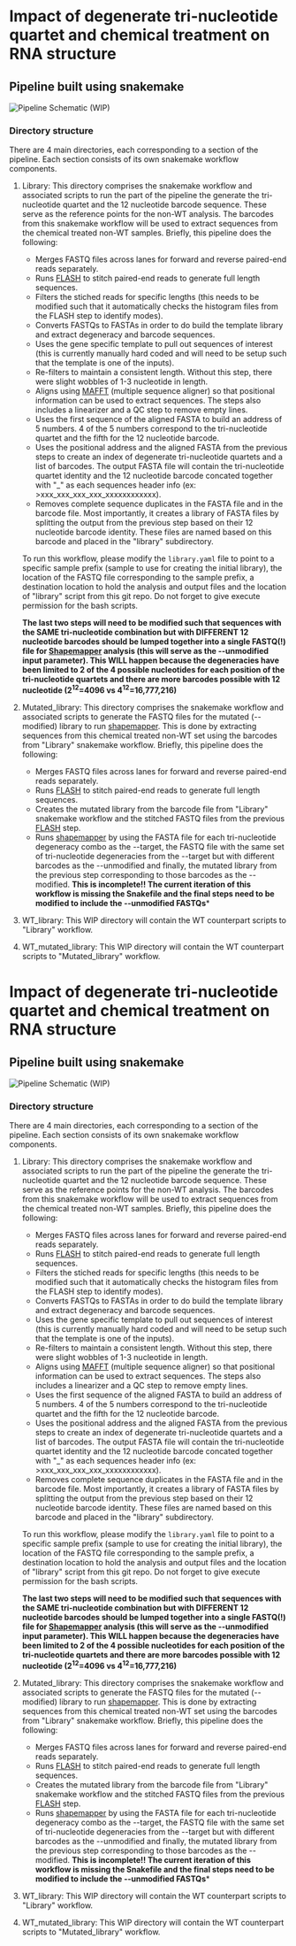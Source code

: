 # Impact of degenerate tri-nucleotide quartet and chemical treatment on RNA structure
## Pipeline built using snakemake
![Pipeline Schematic (WIP)](https://github.com/vshanka23/rna_mutagenesis_lackey/blob/main/rnamut_pipeline_v1-01.jpg)
### Directory structure
There are 4 main directories, each corresponding to a section of the pipeline. Each section consists of its own snakemake workflow components.
1. Library: This directory comprises the snakemake workflow and associated scripts to run the part of the pipeline the generate the tri-nucleotide quartet and the 12 nucleotide barcode sequence. These serve as the reference points for the non-WT analysis. The barcodes from this snakemake workflow will be used to extract sequences from the chemical treated non-WT samples. Briefly, this pipeline does the following:
    * Merges FASTQ files across lanes for forward and reverse paired-end reads separately.
    * Runs [FLASH](https://www.ncbi.nlm.nih.gov/pmc/articles/PMC3198573/) to stitch paired-end reads to generate full length sequences.
    * Filters the stiched reads for specific lengths (this needs to be modified such that it automatically checks the histogram files from the FLASH step to identify modes).
    * Converts FASTQs to FASTAs in order to do build the template library and extract degeneracy and barcode sequences.
    * Uses the gene specific template to pull out sequences of interest (this is currently manually hard coded and will need to be setup such that the template is one of the inputs).
    * Re-filters to maintain a consistent length. Without this step, there were slight wobbles of 1-3 nucleotide in length.
    * Aligns using [MAFFT](https://mafft.cbrc.jp/alignment/software/) (multiple sequence aligner) so that positional information can be used to extract sequences. The steps also includes a linearizer and a QC step to remove empty lines.
    * Uses the first sequence of the aligned FASTA to build an address of 5 numbers. 4 of the 5 numbers correspond to the tri-nucleotide quartet and the fifth for the 12 nucleotide barcode.
    * Uses the positional address and the aligned FASTA from the previous steps to create an index of degenerate tri-nucleotide quartets and a list of barcodes. The output FASTA file will contain the tri-nucleotide quartet identity and the 12 nucleotide barcode concated together with "_" as each sequences header info (ex: >xxx_xxx_xxx_xxx_xxxxxxxxxxxx).
    * Removes complete sequence duplicates in the FASTA file and in the barcode file. Most importantly, it creates a library of FASTA files by splitting the output from the previous step based on their 12 nucleotide barcode identity. These files are named based on this barcode and placed in the "library" subdirectory.
    
   To run this workflow, please modify the `library.yaml` file to point to a specific sample prefix (sample to use for creating the initial library), the location of the FASTQ file corresponding to the sample prefix, a destination location to hold the analysis and output files and the location of "library" script from this git repo. Do not forget to give execute permission for the bash scripts.

   **The last two steps will need to be modified such that sequences with the SAME tri-nucleotide combination but with DIFFERENT 12 nucleotide barcodes should be lumped together into a single FASTQ(!) file for [Shapemapper](https://github.com/Weeks-UNC/shapemapper2) analysis (this will serve as the --unmodified input parameter). This WILL happen because the degeneracies have been limited to 2 of the 4 possible nucleotides for each position of the tri-nucleotide quartets and there are more barcodes possible with 12 nucleotide (2<sup>12</sup>=4096 vs 4<sup>12</sup>=16,777,216)**
2. Mutated_library: This directory comprises the snakemake workflow and associated scripts to generate the FASTQ files for the mutated (--modified) library to run [shapemapper](https://github.com/Weeks-UNC/shapemapper2). This is done by extracting sequences from this chemical treated non-WT set using the barcodes from "Library" snakemake workflow. Briefly, this pipeline does the following:
    * Merges FASTQ files across lanes for forward and reverse paired-end reads separately.
    * Runs [FLASH](https://www.ncbi.nlm.nih.gov/pmc/articles/PMC3198573/) to stitch paired-end reads to generate full length sequences.
    * Creates the mutated library from the barcode file from "Library" snakemake workflow and the stitched FASTQ files from the previous [FLASH](https://www.ncbi.nlm.nih.gov/pmc/articles/PMC3198573/) step.
    * Runs [shapemapper](https://github.com/Weeks-UNC/shapemapper2) by using the FASTA file for each tri-nucleotide degeneracy combo as the --target, the FASTQ file with the same set of tri-nucleotide degeneracies from the --target but with different barcodes as the --unmodified and finally, the mutated library from the previous step corresponding to those barcodes as the --modified. **This is incomplete!! The current iteration of this workflow is missing the Snakefile and the final steps need to be modified to include the --unmodified FASTQs***
3. WT_library: This WIP directory will contain the WT counterpart scripts to "Library" workflow.
4. WT_mutated_library: This WIP directory will contain the WT counterpart scripts to "Mutated_library" workflow.
# Impact of degenerate tri-nucleotide quartet and chemical treatment on RNA structure
## Pipeline built using snakemake
![Pipeline Schematic (WIP)](https://github.com/vshanka23/rna_mutagenesis_lackey/blob/main/rnamut_pipeline_v1-01.jpg)
### Directory structure
There are 4 main directories, each corresponding to a section of the pipeline. Each section consists of its own snakemake workflow components.
1. Library: This directory comprises the snakemake workflow and associated scripts to run the part of the pipeline the generate the tri-nucleotide quartet and the 12 nucleotide barcode sequence. These serve as the reference points for the non-WT analysis. The barcodes from this snakemake workflow will be used to extract sequences from the chemical treated non-WT samples. Briefly, this pipeline does the following:
    * Merges FASTQ files across lanes for forward and reverse paired-end reads separately.
    * Runs [FLASH](https://www.ncbi.nlm.nih.gov/pmc/articles/PMC3198573/) to stitch paired-end reads to generate full length sequences.
    * Filters the stiched reads for specific lengths (this needs to be modified such that it automatically checks the histogram files from the FLASH step to identify modes).
    * Converts FASTQs to FASTAs in order to do build the template library and extract degeneracy and barcode sequences.
    * Uses the gene specific template to pull out sequences of interest (this is currently manually hard coded and will need to be setup such that the template is one of the inputs).
    * Re-filters to maintain a consistent length. Without this step, there were slight wobbles of 1-3 nucleotide in length.
    * Aligns using [MAFFT](https://mafft.cbrc.jp/alignment/software/) (multiple sequence aligner) so that positional information can be used to extract sequences. The steps also includes a linearizer and a QC step to remove empty lines.
    * Uses the first sequence of the aligned FASTA to build an address of 5 numbers. 4 of the 5 numbers correspond to the tri-nucleotide quartet and the fifth for the 12 nucleotide barcode.
    * Uses the positional address and the aligned FASTA from the previous steps to create an index of degenerate tri-nucleotide quartets and a list of barcodes. The output FASTA file will contain the tri-nucleotide quartet identity and the 12 nucleotide barcode concated together with "_" as each sequences header info (ex: >xxx_xxx_xxx_xxx_xxxxxxxxxxxx).
    * Removes complete sequence duplicates in the FASTA file and in the barcode file. Most importantly, it creates a library of FASTA files by splitting the output from the previous step based on their 12 nucleotide barcode identity. These files are named based on this barcode and placed in the "library" subdirectory.
    
   To run this workflow, please modify the `library.yaml` file to point to a specific sample prefix (sample to use for creating the initial library), the location of the FASTQ file corresponding to the sample prefix, a destination location to hold the analysis and output files and the location of "library" script from this git repo. Do not forget to give execute permission for the bash scripts.

   **The last two steps will need to be modified such that sequences with the SAME tri-nucleotide combination but with DIFFERENT 12 nucleotide barcodes should be lumped together into a single FASTQ(!) file for [Shapemapper](https://github.com/Weeks-UNC/shapemapper2) analysis (this will serve as the --unmodified input parameter). This WILL happen because the degeneracies have been limited to 2 of the 4 possible nucleotides for each position of the tri-nucleotide quartets and there are more barcodes possible with 12 nucleotide (2<sup>12</sup>=4096 vs 4<sup>12</sup>=16,777,216)**
2. Mutated_library: This directory comprises the snakemake workflow and associated scripts to generate the FASTQ files for the mutated (--modified) library to run [shapemapper](https://github.com/Weeks-UNC/shapemapper2). This is done by extracting sequences from this chemical treated non-WT set using the barcodes from "Library" snakemake workflow. Briefly, this pipeline does the following:
    * Merges FASTQ files across lanes for forward and reverse paired-end reads separately.
    * Runs [FLASH](https://www.ncbi.nlm.nih.gov/pmc/articles/PMC3198573/) to stitch paired-end reads to generate full length sequences.
    * Creates the mutated library from the barcode file from "Library" snakemake workflow and the stitched FASTQ files from the previous [FLASH](https://www.ncbi.nlm.nih.gov/pmc/articles/PMC3198573/) step.
    * Runs [shapemapper](https://github.com/Weeks-UNC/shapemapper2) by using the FASTA file for each tri-nucleotide degeneracy combo as the --target, the FASTQ file with the same set of tri-nucleotide degeneracies from the --target but with different barcodes as the --unmodified and finally, the mutated library from the previous step corresponding to those barcodes as the --modified. **This is incomplete!! The current iteration of this workflow is missing the Snakefile and the final steps need to be modified to include the --unmodified FASTQs***
3. WT_library: This WIP directory will contain the WT counterpart scripts to "Library" workflow.
4. WT_mutated_library: This WIP directory will contain the WT counterpart scripts to "Mutated_library" workflow.
